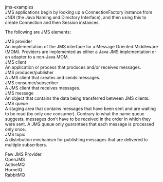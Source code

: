 jms-examples  
JMS applications begin by looking up a ConnectionFactory instance from JNDI (the Java Naming and Directory Interface), and then using this to create Connection and then Session instances.  
  
The following are JMS elements:  
  
JMS provider  
An implementation of the JMS interface for a Message Oriented Middleware (MOM). Providers are implemented as either a Java JMS implementation or an adapter to a non-Java MOM.  
JMS client  
An application or process that produces and/or receives messages.  
JMS producer/publisher  
A JMS client that creates and sends messages.  
JMS consumer/subscriber  
A JMS client that receives messages.  
JMS message  
An object that contains the data being transferred between JMS clients.  
JMS queue  
A staging area that contains messages that have been sent and are waiting to be read (by only one consumer). Contrary to what the name queue suggests, messages don't have to be received in the order in which they were sent. A JMS queue only guarantees that each message is processed only once.  
JMS topic  
A distribution mechanism for publishing messages that are delivered to multiple subscribers.  
  
Few JMS Provider  
OpenJMS  
ActiveMQ  
HornetQ  
RabbitMQ